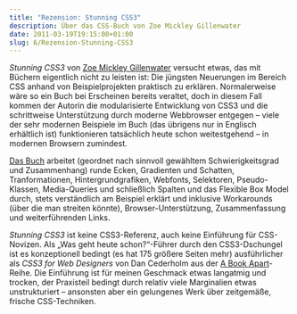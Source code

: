 ```yaml
---
title: "Rezension: Stunning CSS3"
description: Über das CSS-Buch von Zoe Mickley Gillenwater
date: 2011-03-19T19:15:00+01:00
slug: 6/Rezension-Stunning-CSS3
---
```


_Stunning CSS3_ von [Zoe Mickley Gillenwater](http://zomigi.com) versucht etwas, das mit Büchern eigentlich nicht zu leisten ist: Die jüngsten Neuerungen im Bereich CSS anhand von Beispielprojekten praktisch zu erklären. Normalerweise wäre so ein Buch bei Erscheinen bereits veraltet, doch in diesem Fall kommen der Autorin die modularisierte Entwicklung von CSS3 und die schrittweise Unterstützung durch moderne Webbrowser entgegen – viele der sehr modernen Beispiele im Buch (das übrigens nur in Englisch erhältlich ist) funktionieren tatsächlich heute schon weitestgehend – in modernen Browsern zumindest.

[Das Buch](http://www.stunningcss3.com) arbeitet (geordnet nach sinnvoll gewähltem Schwierigkeitsgrad und Zusammenhang) runde Ecken, Gradienten und Schatten, Tranformationen, Hintergrundgrafiken, Webfonts, Selektoren, Pseudo-Klassen, Media-Queries und schließlich Spalten und das Flexible Box Model durch, stets verständlich am Beispiel erklärt und inklusive Workarounds (über die man streiten könnte), Browser\-Unterstützung, Zusammenfassung und weiterführenden Links.

_Stunning CSS3_ ist keine CSS3-Referenz, auch keine Einführung für CSS-Novizen. Als „Was geht heute schon?“-Führer durch den CSS3-Dschungel ist es konzeptionell bedingt (es hat 175 größere Seiten mehr) ausführlicher als _CSS3 for Web Designers_ von Dan Cederholm aus der [A Book Apart](http://www.abookapart.com/products/css3-for-web-designers)\-Reihe. Die Einführung ist für meinen Geschmack etwas langatmig und trocken, der Praxisteil bedingt durch relativ viele Marginalien etwas unstrukturiert – ansonsten aber ein gelungenes Werk über zeitgemäße, frische CSS-Techniken.

